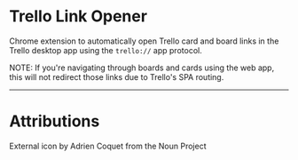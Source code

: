 # Trello Link Opener

Chrome extension to automatically open Trello card and board links in the Trello desktop app using the `trello://` app protocol.

NOTE: If you're navigating through boards and cards using the web app, this will not redirect those links due to Trello's SPA routing.

---

# Attributions

External icon by Adrien Coquet from the Noun Project
